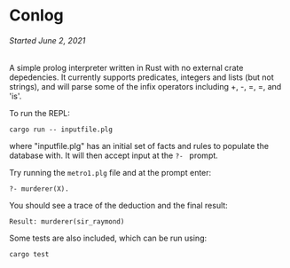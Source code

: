  
Conlog
======

###### *Started June 2, 2021*

A simple prolog interpreter written in Rust with no external crate depedencies.
It currently supports predicates, integers and lists (but not strings), and
will parse some of the infix operators including +, -, =, \=, and 'is'.

To run the REPL:
```
cargo run -- inputfile.plg
```
where "inputfile.plg" has an initial set of facts and rules to populate the
database with.  It will then accept input at the `?- ` prompt.

Try running the `metro1.plg` file and at the prompt enter:
```
?- murderer(X).
```
You should see a trace of the deduction and the final result:
```
Result: murderer(sir_raymond)
```

Some tests are also included, which can be run using:
```
cargo test
```

